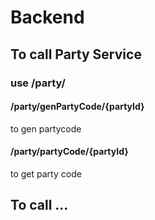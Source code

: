 # Backend

## To call Party Service<br>
### use /party/
#### /party/genPartyCode/{partyId}
 to gen partycode
#### /party/partyCode/{partyId}
 to get party code

 ## To call ...
